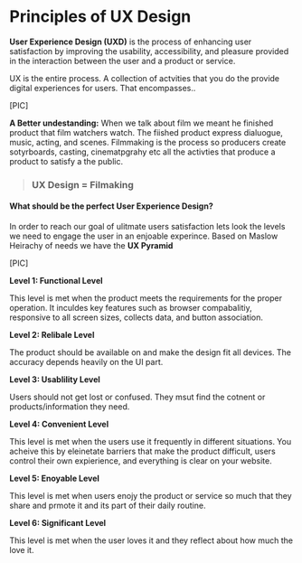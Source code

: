 # Principles of UX Design

**User Experience Design (UXD)** is the process of enhancing user satisfaction by improving the usability, accessibility, and pleasure provided in the interaction between the user and a product or service. 

UX is the entire process. A collection of actvities that you do the provide digital experiences for users. That encompasses..

[PIC]

**A Better undestanding:** When we talk about film we meant he finished product that film watchers watch. The fiished product express dialuogue, music, acting, and scenes. Filmmaking is the process so producers create sotyrboards, casting, cinematpgrahy  etc all the activties that produce a product to satisfy a the public. 

> ### UX Design = Filmaking 

#### What should be the perfect User Experience Design?

In order to reach our goal of ulitmate users satisfaction lets look the levels we need to engage the user in an enjoable experince. Based on Maslow Heirachy of needs we have the **UX Pyramid** 

[PIC]

**Level 1: Functional Level**

This level is met when the product meets the requirements for the proper operation. It inculdes key features such as browser compabalitiy, responsive to all screen sizes, collects data, and button association. 

**Level 2: Relibale Level**

The product should be available on and make the design fit all devices. The accuracy depends heavily on the UI part. 

**Level 3: Usablility Level**

Users should not get lost or confused. They msut find the cotnent or products/information they need.

**Level 4: Convenient Level**

This level is met when the users use it frequently in different situations. You acheive this by eleinetate barriers that make the product difficult, users control their own expierience, and everything is clear on your website. 

**Level 5: Enoyable Level**

This level is met when users enojy the product or service so much that they share and prmote it and its part of their daily routine. 


**Level 6: Significant Level**

This level is met when the user loves it and they reflect about how much the love it. 
